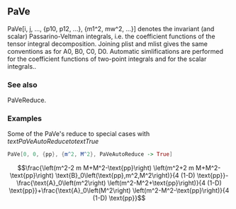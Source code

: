 ##  PaVe 

PaVe[i, j, ..., {p10, p12, ...}, {m1^2, mw^2, ...}] denotes the invariant (and scalar) Passarino-Veltman integrals, i.e. the coefficient functions of the tensor integral decomposition. Joining plist and mlist gives the same conventions as for A0, B0, C0, D0. Automatic simlifications are performed for the coefficient functions of two-point integrals and for the scalar integrals..

###  See also 

PaVeReduce.

###  Examples 

Some of the PaVe's reduce to special cases with $text{PaVeAutoReduce}to text{True}$

```mathematica
PaVe[0, 0, {pp}, {m^2, M^2}, PaVeAutoReduce -> True]
```

$$\frac{\left(m^2-2 m M+M^2-\text{pp}\right) \left(m^2+2 m M+M^2-\text{pp}\right) \text{B}_0\left(\text{pp},m^2,M^2\right)}{4 (1-D) \text{pp}}-\frac{\text{A}_0\left(m^2\right) \left(m^2-M^2+\text{pp}\right)}{4 (1-D) \text{pp}}+\frac{\text{A}_0\left(M^2\right) \left(m^2-M^2-\text{pp}\right)}{4 (1-D) \text{pp}}$$